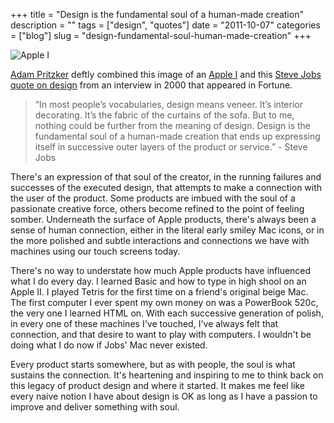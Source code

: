 +++
title = "Design is the fundamental soul of a human-made creation"
description = ""
tags = ["design", "quotes"]
date = "2011-10-07"
categories = ["blog"]
slug = "design-fundamental-soul-human-made-creation"
+++



  <div class="screenshot"><img src="/media/notebook/apple1.jpg" alt="Apple I" /></div>
<p><a href="http://adam-pritzker.com/post/11099896089/in-most-peoples-vocabularies-design-means">Adam Pritzker</a> deftly combined this image of an <a href="http://en.wikipedia.org/wiki/Apple_I">Apple I</a> and this <a href="http://money.cnn.com/magazines/fortune/fortune_archive/2000/01/24/272277/">Steve Jobs quote on design</a> from an interview in 2000 that appeared in Fortune.</p>
<blockquote><p>“In most people’s vocabularies, design means veneer. It’s interior decorating. It’s the fabric of the curtains of the sofa. But to me, nothing could be further from the meaning of design. Design is the fundamental soul of a human-made creation that ends up expressing itself in successive outer layers of the product or service.” - Steve Jobs</p></blockquote>
<p>There's an expression of that soul of the creator, in the running failures and successes of the executed design, that attempts to make a connection with the user of the product. Some products are imbued with the soul of a passionate creative force, others become refined to the point of feeling somber. Underneath the surface of Apple products, there's always been a sense of human connection, either in the literal early smiley Mac icons, or in the more polished and subtle interactions and connections we have with machines using our touch screens today. </p>
<p>There's no way to understate how much Apple products have influenced what I do every day. I learned Basic and how to type in high shool on an Apple II. I played Tetris for the first time on a friend's original beige Mac. The first computer I ever spent my own money on was a PowerBook 520c, the very one I learned HTML on. With each successive generation of polish, in every one of these machines I've touched, I've always felt that connection, and that desire to want to play with computers. I wouldn't be doing what I do now if Jobs' Mac never existed. </p>
<p>Every product starts somewhere, but as with people, the soul is what sustains the connection. It's heartening and inspiring to me to think back on this legacy of product design and where it started. It makes me feel like every naive notion I have about design is OK as long as I have a passion to improve and deliver something with soul.</p>
    
  
